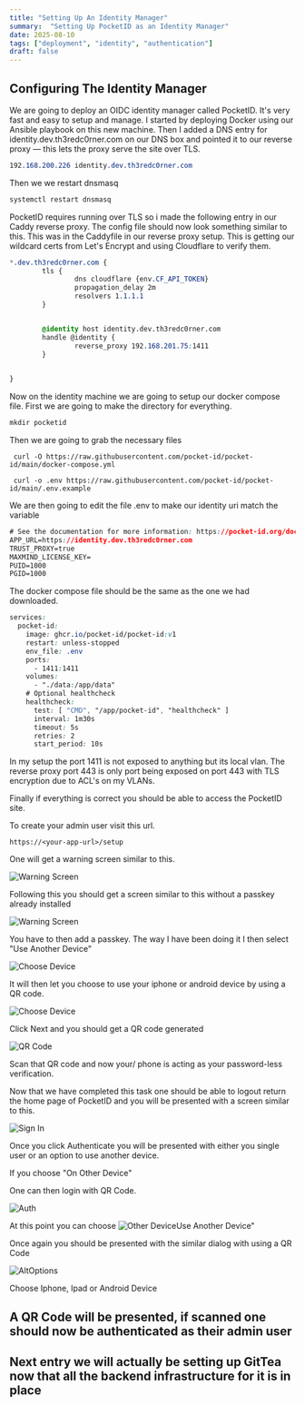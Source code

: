 ```yaml
---
title: "Setting Up An Identity Manager"
summary:  "Setting Up PocketID as an Identity Manager"
date: 2025-08-10
tags: ["deployment", "identity", "authentication"]
draft: false
---
```





## Configuring The Identity Manager
 

We are going to deploy an OIDC identity manager called PocketID.  It's very fast and easy to setup and manage. 
I started by deploying Docker using our Ansible playbook on this new machine. Then I added a DNS entry for identity.dev.th3redc0rner.com on our DNS box and pointed it to our reverse proxy — this lets the proxy serve the site over TLS.


```css
192.168.200.226 identity.dev.th3redc0rner.com
```

Then we we restart dnsmasq
```css
systemctl restart dnsmasq
```

PocketID requires running over TLS so i made the following entry in our Caddy reverse proxy.  The config file should now look something similar to this.  This was in the Caddyfile in our reverse proxy setup.  This is getting our wildcard certs from Let's Encrypt and using Cloudflare to verify them.  

```css
*.dev.th3redc0rner.com {
        tls {
                dns cloudflare {env.CF_API_TOKEN}
                propagation_delay 2m
                resolvers 1.1.1.1
        }


        @identity host identity.dev.th3redc0rner.com
        handle @identity {
                reverse_proxy 192.168.201.75:1411
        }

       
}

```

Now on the identity machine we are going to setup our docker compose file.
First we are going to make the directory for everything.


```css
mkdir pocketid
```
Then we are going to grab the necessary files
```
 curl -O https://raw.githubusercontent.com/pocket-id/pocket-id/main/docker-compose.yml

 curl -o .env https://raw.githubusercontent.com/pocket-id/pocket-id/main/.env.example
```
We are then going to edit the file .env to make our identity uri match the variable
```css
# See the documentation for more information: https://pocket-id.org/docs/configuration/environment-variables
APP_URL=https://identity.dev.th3redc0rner.com
TRUST_PROXY=true
MAXMIND_LICENSE_KEY=
PUID=1000
PGID=1000
```

The docker compose file should be the same as the one we had downloaded.


```css
services:
  pocket-id:
    image: ghcr.io/pocket-id/pocket-id:v1
    restart: unless-stopped
    env_file: .env
    ports:
      - 1411:1411
    volumes:
      - "./data:/app/data"
    # Optional healthcheck
    healthcheck:
      test: [ "CMD", "/app/pocket-id", "healthcheck" ]
      interval: 1m30s
      timeout: 5s
      retries: 2
      start_period: 10s

```
In my setup the port 1411 is not exposed to anything but its local vlan.  The reverse proxy port 443 is only port being exposed on port 443 with TLS encryption due to ACL's on my VLANs. 


Finally if everything is correct you should be able to access the PocketID site.

To create your admin user visit this url.

`
https://<your-app-url>/setup
`  

One will get a warning screen similar to this.

![Warning Screen](images/Firstlogin1.png)

Following this you should get a screen similar to this without a passkey already installed

![Warning Screen](images/Firstlogin2.png)

You have to then add a passkey.  The way I have been doing it I then select "Use Another Device"

![Choose Device](images/Device.png)


It will then let you choose to use your iphone or android device by using a QR code.  

![Choose Device](images/ChooseDevice.png)

Click Next and you should get a QR code generated

![QR Code](images/QRCode.png)

Scan that QR code and now your/ phone is acting as your password-less verification.  


Now that we have completed this task one should be able to logout return the home page of PocketID and you will be presented with a screen similar to this.

![Sign In](images/SignIn.png)

Once you click Authenticate you will be presented with either you single user or an option to use another device.

If you choose "On Other Device"

One can then login with QR Code.

![Auth](images/OtherAuth.png)

At this point you can choose 
![Other Device](images/OtherDevice.png)Use Another Device"

Once again you should be presented with the similar dialog with using a QR Code

![AltOptions](images/QRCodeOption.png)


Choose Iphone, Ipad or Android Device

A QR Code will be presented, if scanned one should now be authenticated as their admin user
---
Next entry we will actually be setting up GitTea now that all the backend infrastructure for it is in place
---

